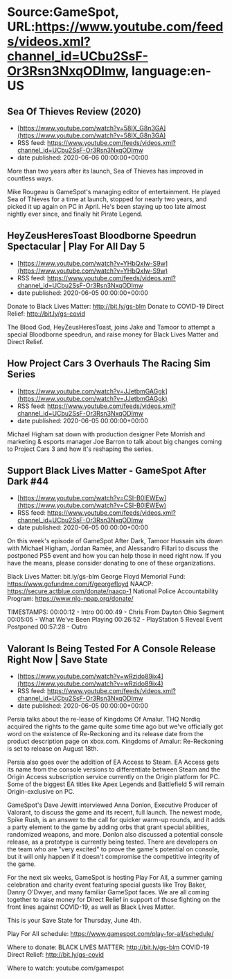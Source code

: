 # Source:GameSpot, URL:https://www.youtube.com/feeds/videos.xml?channel_id=UCbu2SsF-Or3Rsn3NxqODImw, language:en-US

## Sea Of Thieves Review (2020)
 - [https://www.youtube.com/watch?v=58IX_G8n3GA](https://www.youtube.com/watch?v=58IX_G8n3GA)
 - RSS feed: https://www.youtube.com/feeds/videos.xml?channel_id=UCbu2SsF-Or3Rsn3NxqODImw
 - date published: 2020-06-06 00:00:00+00:00

More than two years after its launch, Sea of Thieves has improved in countless ways.

Mike Rougeau is GameSpot's managing editor of entertainment. He played Sea of Thieves for a time at launch, stopped for nearly two years, and picked it up again on PC in April. He's been staying up too late almost nightly ever since, and finally hit Pirate Legend.

## HeyZeusHeresToast Bloodborne Speedrun Spectacular | Play For All Day 5
 - [https://www.youtube.com/watch?v=YHbQxIw-S9w](https://www.youtube.com/watch?v=YHbQxIw-S9w)
 - RSS feed: https://www.youtube.com/feeds/videos.xml?channel_id=UCbu2SsF-Or3Rsn3NxqODImw
 - date published: 2020-06-05 00:00:00+00:00

Donate to Black Lives Matter: http://bit.ly/gs-blm
Donate to COVID-19 Direct Relief: http://bit.ly/gs-covid

The Blood God, HeyZeusHeresToast, joins Jake and Tamoor to attempt a special Bloodborne speedrun, and raise money for Black Lives Matter and Direct Relief.

## How Project Cars 3 Overhauls The Racing Sim Series
 - [https://www.youtube.com/watch?v=JJetbmGAGgk](https://www.youtube.com/watch?v=JJetbmGAGgk)
 - RSS feed: https://www.youtube.com/feeds/videos.xml?channel_id=UCbu2SsF-Or3Rsn3NxqODImw
 - date published: 2020-06-05 00:00:00+00:00

Michael Higham sat down with production designer Pete Morrish and marketing & esports manager Joe Barron to talk about big changes coming to Project Cars 3 and how it's reshaping the series.

## Support Black Lives Matter - GameSpot After Dark #44
 - [https://www.youtube.com/watch?v=CSI-B0lEWEw](https://www.youtube.com/watch?v=CSI-B0lEWEw)
 - RSS feed: https://www.youtube.com/feeds/videos.xml?channel_id=UCbu2SsF-Or3Rsn3NxqODImw
 - date published: 2020-06-05 00:00:00+00:00

On this week's episode of GameSpot After Dark, Tamoor Hussain sits down with Michael Higham, Jordan Ramée, and Alessandro Fillari to discuss the postponed PS5 event and how you can help those in need right now. If you have the means, please consider donating to one of these organizations.

Black Lives Matter: bit.ly/gs-blm
George Floyd Memorial Fund: https://www.gofundme.com/f/georgefloyd
NAACP: https://secure.actblue.com/donate/naacp-1
National Police Accountability Program: https://www.nlg-npap.org/donate/

TIMESTAMPS:
00:00:12 - Intro
00:00:49 - Chris From Dayton Ohio Segment
00:05:05 - What We've Been Playing
00:26:52 - PlayStation 5 Reveal Event Postponed
00:57:28 - Outro

## Valorant Is Being Tested For A Console Release Right Now | Save State
 - [https://www.youtube.com/watch?v=wRzido89ix4](https://www.youtube.com/watch?v=wRzido89ix4)
 - RSS feed: https://www.youtube.com/feeds/videos.xml?channel_id=UCbu2SsF-Or3Rsn3NxqODImw
 - date published: 2020-06-05 00:00:00+00:00

Persia talks about the re-lease of Kingdoms Of Amalur. THQ Nordiq acquired the rights to the game quite some time ago but we've officially got word on the existence of Re-Reckoning and its release date from the product description page on xbox.com. Kingdoms of Amalur: Re-Reckoning is set to release on August 18th.

Persia also goes over the addition of EA Access to Steam. EA Access gets its name from the console versions to differentiate between Steam and the Origin Access subscription service currently on the Origin platform for PC. Some of the biggest EA titles like Apex Legends and Battlefield 5 will remain Origin-exclusive on PC.  

GameSpot's Dave Jewitt interviewed Anna Donlon, Executive Producer of Valorant, to discuss the game and its recent, full launch. The newest mode, Spike Rush, is an answer to the call for quicker warm-up rounds, and it adds a party element to the game by adding orbs that grant special abilities, randomized weapons, and more. Donlon also discussed a potential console release, as a prototype is currently being tested. There are developers on the team who are "very excited" to prove the game's potential on console, but it will only happen if it doesn't compromise the competitive integrity of the game. 

For the next six weeks, GameSpot is hosting Play For All, a summer gaming celebration and charity event featuring special guests like Troy Baker, Danny O'Dwyer, and many familiar GameSpot faces. We are all coming together to raise money for Direct Relief in support of those fighting on the front lines against COVID-19, as well as Black Lives Matter.

This is your Save State for Thursday, June 4th.

Play For All schedule:
https://www.gamespot.com/play-for-all/schedule/

Where to donate:
BLACK LIVES MATTER: http://bit.ly/gs-blm
COVID-19 Direct Relief: http://bit.ly/gs-covid

Where to watch:
youtube.com/gamespot

